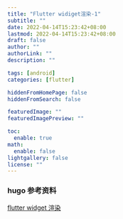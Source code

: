 ```yaml
---
title: "Flutter widiget渲染-1"
subtitle: ""
date: 2022-04-14T15:23:42+08:00
lastmod: 2022-04-14T15:23:42+08:00
draft: false
author: ""
authorLink: ""
description: ""

tags: [android]
categories: [flutter]

hiddenFromHomePage: false
hiddenFromSearch: false

featuredImage: ""
featuredImagePreview: ""

toc:
  enable: true
math:
  enable: false
lightgallery: false
license: ""
---
```


### hugo 参考资料
[flutter widget 渲染](https://blog.csdn.net/qq_38401950/article/details/122260853?spm=1001.2101.3001.6661.1&utm_medium=distribute.pc_relevant_t0.none-task-blog-2%7Edefault%7ECTRLIST%7ERate-1.pc_relevant_default&depth_1-utm_source=distribute.pc_relevant_t0.none-task-blog-2%7Edefault%7ECTRLIST%7ERate-1.pc_relevant_default&utm_relevant_index=1)

<!--more-->
